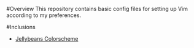 #Overview
This repository contains basic config files for setting up Vim according to my preferences.

#Inclusions
 - [Jellybeans Colorscheme](https://github.com/nanotech/jellybeans.vim)
